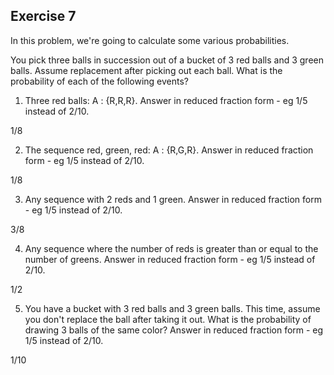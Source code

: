 ## Exercise 7

In this problem, we're going to calculate some various probabilities.

You pick three balls in succession out of a bucket of 3 red balls and 3 green balls. Assume replacement after picking out each ball. What is the probability of each of the following events?

1. Three red balls: A : {R,R,R}. Answer in reduced fraction form - eg 1/5 instead of 2/10.

1/8
 
2. The sequence red, green, red: A : {R,G,R}. Answer in reduced fraction form - eg 1/5 instead of 2/10.

1/8
 
3. Any sequence with 2 reds and 1 green. Answer in reduced fraction form - eg 1/5 instead of 2/10.

3/8

4. Any sequence where the number of reds is greater than or equal to the number of greens. Answer in reduced fraction form - eg 1/5 instead of 2/10.

1/2
 
5. You have a bucket with 3 red balls and 3 green balls. This time, assume you don't replace the ball after taking it out. What is the probability of drawing 3 balls of the same color? Answer in reduced fraction form - eg 1/5 instead of 2/10.

1/10
